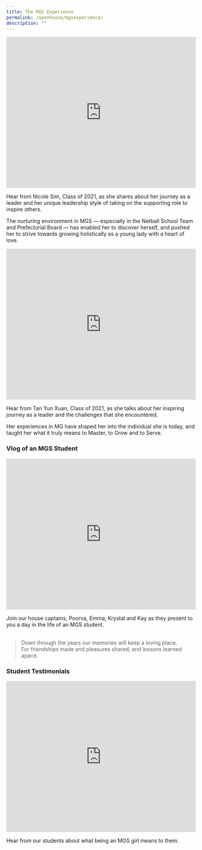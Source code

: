 ```yaml
---
title: The MGS Experience
permalink: /openhouse/mgsexperience/
description: ""
---
```

<div style="width:100%; height:400px">
  <iframe class="ive_eobj_center" allowfullscreen="" frameborder="0" title="Nicole Sim (MGS, Class of 2021)" src="https://www.youtube.com/embed/F5m_pkI_m-shttps://www.youtube.com/embed/QvQ53lOmk4M" height="100%" width="100%">
  </iframe>
</div>

Hear from Nicole Sim, Class of 2021, as she shares about her journey as a leader and her unique leadership style of taking on the supporting role to inspire others. 

The nurturing environment in MGS — especially in the Netball School Team and Prefectorial Board — has enabled her to discover herself, and pushed her to strive towards growing holistically as a young lady with a heart of love.

<div style="width:100%; height:400px">
  <iframe class="ive_eobj_center" allowfullscreen="" frameborder="0" title="Tan Yun Xuan (MGS, Class of 2021)" src="https://www.youtube.com/embed/SI3dTPIMyx0" height="100%" width="100%">
  </iframe>
</div>

Hear from Tan Yun Xuan, Class of 2021, as she talks about her inspiring journey as a leader and the challenges that she encountered. 

Her experiences in MG have shaped her into the individual she is today, and taught her what it truly means to Master, to Grow and to Serve.

### Vlog of an MGS Student

<div style="width:100%; height:400px">
  <iframe class="ive_eobj_center" allowfullscreen="" frameborder="0" title="Vlog of an MGS Student" src="https://www.youtube.com/embed/jgc13GkUqbY" height="100%" width="100%">
  </iframe>
</div>

Join our house captains, Poorva, Emma, Krystal and Kay as they present to you a day in the life of an MGS student. <br><br>

> Down through the years our memories will keep a loving place.  
> For friendships made and pleasures shared, and lessons learned apace.

### Student Testimonials
<div style="width:100%; height:400px">
  <iframe class="ive_eobj_center" allowfullscreen="" frameborder="0" title="Student Testimonials" src="https://www.youtube.com/embed/LZT0I1SWSvs" height="100%" width="100%">
  </iframe>
</div>

Hear from our students about what being an MGS girl means to them.
